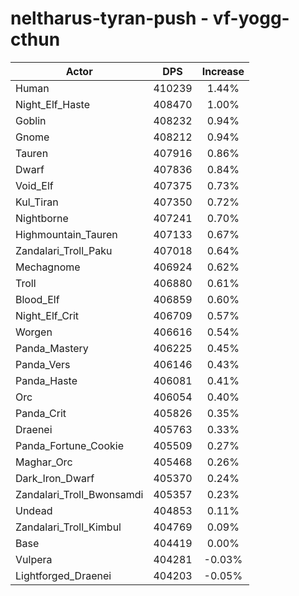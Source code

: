 # neltharus-tyran-push - vf-yogg-cthun
| Actor | DPS | Increase |
|---|:---:|:---:|
|Human|410239|1.44%|
|Night_Elf_Haste|408470|1.00%|
|Goblin|408232|0.94%|
|Gnome|408212|0.94%|
|Tauren|407916|0.86%|
|Dwarf|407836|0.84%|
|Void_Elf|407375|0.73%|
|Kul_Tiran|407350|0.72%|
|Nightborne|407241|0.70%|
|Highmountain_Tauren|407133|0.67%|
|Zandalari_Troll_Paku|407018|0.64%|
|Mechagnome|406924|0.62%|
|Troll|406880|0.61%|
|Blood_Elf|406859|0.60%|
|Night_Elf_Crit|406709|0.57%|
|Worgen|406616|0.54%|
|Panda_Mastery|406225|0.45%|
|Panda_Vers|406146|0.43%|
|Panda_Haste|406081|0.41%|
|Orc|406054|0.40%|
|Panda_Crit|405826|0.35%|
|Draenei|405763|0.33%|
|Panda_Fortune_Cookie|405509|0.27%|
|Maghar_Orc|405468|0.26%|
|Dark_Iron_Dwarf|405370|0.24%|
|Zandalari_Troll_Bwonsamdi|405357|0.23%|
|Undead|404853|0.11%|
|Zandalari_Troll_Kimbul|404769|0.09%|
|Base|404419|0.00%|
|Vulpera|404281|-0.03%|
|Lightforged_Draenei|404203|-0.05%|
